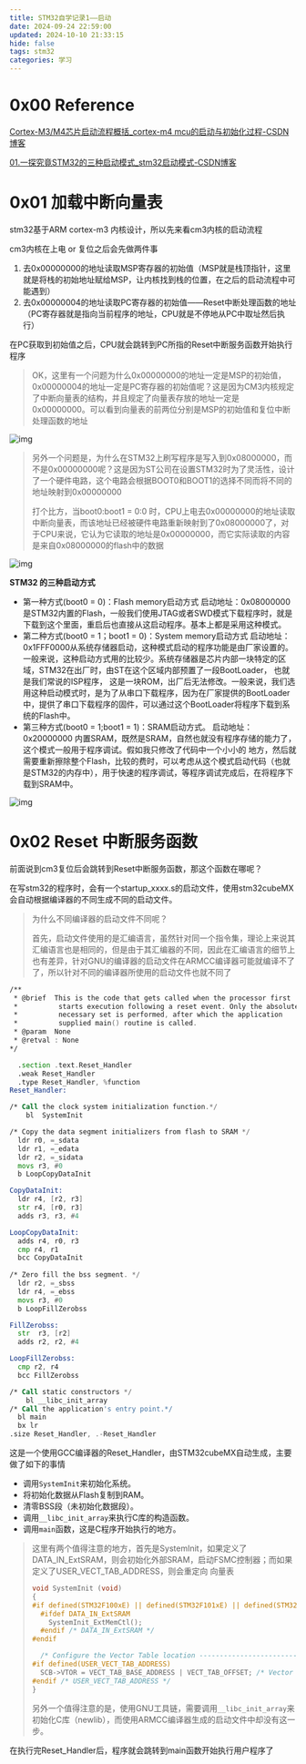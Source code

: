 ```yaml
---
title: STM32自学记录1——启动
date: 2024-09-24 22:59:00
updated: 2024-10-10 21:33:15
hide: false
tags: stm32
categories: 学习
---
```


# 0x00 Reference

[Cortex-M3/M4芯片启动流程概括_cortex-m4 mcu的启动与初始化过程-CSDN博客](https://blog.csdn.net/weixin_47409662/article/details/119276572)

[01.一探究竟STM32的三种启动模式_stm32启动模式-CSDN博客](https://blog.csdn.net/qq_19760839/article/details/121068663)



# 0x01 加载中断向量表

stm32基于ARM cortex-m3 内核设计，所以先来看cm3内核的启动流程

cm3内核在上电 or 复位之后会先做两件事

1. 去0x00000000的地址读取MSP寄存器的初始值（MSP就是栈顶指针，这里就是将栈的初始地址赋给MSP，让内核找到栈的位置，在之后的启动流程中可能遇到）
2. 去0x00000004的地址读取PC寄存器的初始值——Reset中断处理函数的地址（PC寄存器就是指向当前程序的地址，CPU就是不停地从PC中取址然后执行）

在PC获取到初始值之后，CPU就会跳转到PC所指的Reset中断服务函数开始执行程序

>  OK，这里有一个问题为什么0x00000000的地址一定是MSP的初始值，0x00000004的地址一定是PC寄存器的初始值呢？这是因为CM3内核规定了中断向量表的结构，并且规定了向量表存放的地址一定是0x00000000。可以看到向量表的前两位分别是MSP的初始值和复位中断处理函数的地址

![img](https://cdn.jsdelivr.net/gh/GoooForward/picture@main/note-image/20131216123519953)

> 另外一个问题是，为什么在STM32上刷写程序是写入到0x08000000，而不是0x00000000呢？这是因为ST公司在设置STM32时为了灵活性，设计了一个硬件电路，这个电路会根据BOOT0和BOOT1的选择不同而将不同的地址映射到0x00000000
>
> 打个比方，当boot0:boot1 = 0:0 时，CPU上电去0x00000000的地址读取中断向量表，而该地址已经被硬件电路重新映射到了0x08000000了，对于CPU来说，它认为它读取的地址是0x00000000，而它实际读取的内容是来自0x08000000的flash中的数据

![img](https://cdn.jsdelivr.net/gh/GoooForward/picture@main/note-image/6e38618bf7abee5f3a4cc87de8d86ade.png)

**STM32 的三种启动方式**

* 第一种方式(boot0 = 0)：Flash memory启动方式
    启动地址：0x08000000 是STM32内置的Flash，一般我们使用JTAG或者SWD模式下载程序时，就是下载到这个里面，重启后也直接从这启动程序。基本上都是采用这种模式。
* 第二种方式(boot0 = 1；boot1 = 0)：System memory启动方式
    启动地址：0x1FFF0000从系统存储器启动，这种模式启动的程序功能是由厂家设置的。一般来说，这种启动方式用的比较少。系统存储器是芯片内部一块特定的区域，STM32在出厂时，由ST在这个区域内部预置了一段BootLoader， 也就是我们常说的ISP程序， 这是一块ROM，出厂后无法修改。一般来说，我们选用这种启动模式时，是为了从串口下载程序，因为在厂家提供的BootLoader 中，提供了串口下载程序的固件，可以通过这个BootLoader将程序下载到系统的Flash中。
* 第三种方式(boot0 = 1;boot1 = 1)：SRAM启动方式。
    启动地址：0x20000000 内置SRAM，既然是SRAM，自然也就没有程序存储的能力了，这个模式一般用于程序调试。假如我只修改了代码中一个小小的 地方，然后就需要重新擦除整个Flash，比较的费时，可以考虑从这个模式启动代码（也就是STM32的内存中），用于快速的程序调试，等程序调试完成后，在将程序下载到SRAM中。

![img](https://cdn.jsdelivr.net/gh/GoooForward/picture@main/note-image/5a67c0c8c9ef2f6232fdbd4771757ac9.png)



# 0x02 Reset 中断服务函数

前面说到cm3复位后会跳转到Reset中断服务函数，那这个函数在哪呢？

在写stm32的程序时，会有一个startup_xxxx.s的启动文件，使用stm32cubeMX会自动根据编译器的不同生成不同的启动文件。

> 为什么不同编译器的启动文件不同呢？
>
> 首先，启动文件使用的是汇编语言，虽然针对同一个指令集，理论上来说其汇编语言也是相同的，但是由于其汇编器的不同，因此在汇编语言的细节上也有差异，针对GNU的编译器的启动文件在ARMCC编译器可能就编译不了了，所以针对不同的编译器所使用的启动文件也就不同了

```asm
/**
 * @brief  This is the code that gets called when the processor first
 *          starts execution following a reset event. Only the absolutely
 *          necessary set is performed, after which the application
 *          supplied main() routine is called.
 * @param  None
 * @retval : None
*/

  .section .text.Reset_Handler
  .weak Reset_Handler
  .type Reset_Handler, %function
Reset_Handler:

/* Call the clock system initialization function.*/
    bl  SystemInit

/* Copy the data segment initializers from flash to SRAM */
  ldr r0, =_sdata
  ldr r1, =_edata
  ldr r2, =_sidata
  movs r3, #0
  b LoopCopyDataInit

CopyDataInit:
  ldr r4, [r2, r3]
  str r4, [r0, r3]
  adds r3, r3, #4

LoopCopyDataInit:
  adds r4, r0, r3
  cmp r4, r1
  bcc CopyDataInit
  
/* Zero fill the bss segment. */
  ldr r2, =_sbss
  ldr r4, =_ebss
  movs r3, #0
  b LoopFillZerobss

FillZerobss:
  str  r3, [r2]
  adds r2, r2, #4

LoopFillZerobss:
  cmp r2, r4
  bcc FillZerobss

/* Call static constructors */
    bl __libc_init_array
/* Call the application's entry point.*/
  bl main
  bx lr
.size Reset_Handler, .-Reset_Handler

```

这是一个使用GCC编译器的Reset_Handler，由STM32cubeMX自动生成，主要做了如下的事情

- 调用`SystemInit`来初始化系统。
- 将初始化数据从Flash复制到RAM。
- 清零BSS段（未初始化数据段）。
- 调用`__libc_init_array`来执行C库的构造函数。
- 调用`main`函数，这是C程序开始执行的地方。

> 这里有两个值得注意的地方，首先是SystemInit，如果定义了DATA_IN_ExtSRAM，则会初始化外部SRAM，启动FSMC控制器；而如果定义了USER_VECT_TAB_ADDRESS，则会重定向 向量表
>
> ```c
> void SystemInit (void)
> {
> #if defined(STM32F100xE) || defined(STM32F101xE) || defined(STM32F101xG) || defined(STM32F103xE) || defined(STM32F103xG)
>   #ifdef DATA_IN_ExtSRAM
>     SystemInit_ExtMemCtl(); 
>   #endif /* DATA_IN_ExtSRAM */
> #endif 
> 
>   /* Configure the Vector Table location -------------------------------------*/
> #if defined(USER_VECT_TAB_ADDRESS)
>   SCB->VTOR = VECT_TAB_BASE_ADDRESS | VECT_TAB_OFFSET; /* Vector Table Relocation in Internal SRAM. */
> #endif /* USER_VECT_TAB_ADDRESS */
> }
> ```
>
> 另外一个值得注意的是，使用GNU工具链，需要调用`__libc_init_array`来初始化C库（newlib），而使用ARMCC编译器生成的启动文件中却没有这一步。

在执行完Reset_Handler后，程序就会跳转到main函数开始执行用户程序了


